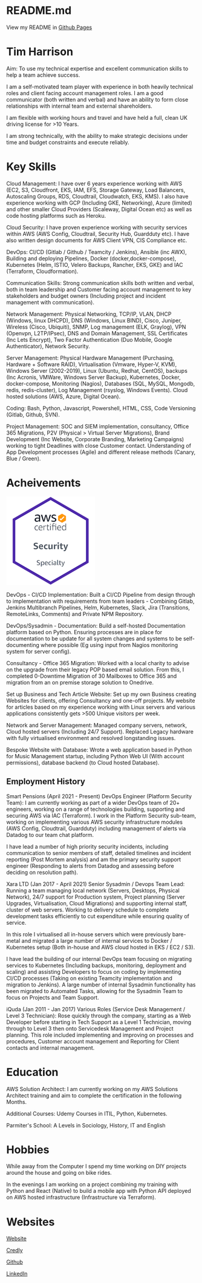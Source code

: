 # README.md

View my README in [Github Pages](https://tjtharrison.github.io/README.md)

# Tim Harrison

<span class="green">Aim: </span>To use my technical expertise and excellent communication skills to help a team achieve success.

I am a self-motivated team player with experience in both heavily technical roles and client facing account management roles. I am a good communicator (both written and verbal) and have an ability to form close relationships with internal team and external shareholders.

I am flexible with working hours and travel and have held a full, clean UK driving license for >10 Years.

I am strong technically, with the ability to make strategic decisions under time and budget constraints and execute reliably.

# Key Skills 

<span class="green">Cloud Management:</span> I have over 6 years experience working with AWS (EC2, S3, Cloudfront, EKS, IAM, EFS, Storage Gateway, Load Balancers, Autoscaling Groups, RDS, Cloudtrail, Cloudwatch, EKS, KMS). I also have experience working with GCP (Including GKE, Networking), Azure (limited) and other smaller Cloud Providers (Scaleway, Digital Ocean etc) as well as code hosting platforms such as Heroku.

<span class="green">Cloud Security:</span> I have proven experience working with security services within AWS (AWS Config, Cloudtrail, Security Hub, Guardduty etc). I have also written design documents for AWS Client VPN, CIS Compliance etc.

<span class="green">DevOps:</span> CI/CD (Gitlab / Github / Teamcity / Jenkins), Ansible (inc AWX), Building and deploying Pipelines, Docker (docker,docker-compose), Kubernetes (Helm, ISTIO, Velero Backups, Rancher, EKS, GKE) and IAC (Terraform, Cloudformation). 

<span class="green">Communication Skills: </span> Strong communication skills both written and verbal, both in team leadership and Customer facing account management to key stakeholders and budget owners (Including project and incident management with communication).

 <span class="green">Network Management:</span> Physical Networking, TCP/IP, VLAN, DHCP (Windows, linux DHCPD), DNS (Windows, Linux BIND), Cisco, Juniper, Wireless (Cisco, Ubiquiti), SNMP, Log management (ELK, Graylog), VPN (Openvpn, L2TP/IPsec), DNS and Domain Management,  SSL Certificates (Inc Lets Encrypt), Two Factor Authentication (Duo Mobile, Google Authenticator), Network Security.

<span class="green">Server Management:</span> Physical Hardware Management (Purchasing, Hardware + Software RAID), Virtualisation (Vmware, Hyper-V, KVM), Windows Server (2002-2019), Linux (Ubuntu, Redhat, CentOS), backups (Inc Acronis, VMWare, Windows Server Backup), Kubernetes, Docker, docker-compose, Monitoring (Nagios), Databases (SQL, MySQL, Mongodb, redis,  redis-cluster), Log Management (rsyslog, Windows Events). Cloud hosted solutions (AWS, Azure, Digital Ocean).

<span class="green">Coding:</span> Bash, Python, Javascript, Powershell, HTML, CSS, Code Versioning (Gitlab, Github, SVN).

<span class="green">Project Management:</span> SOC and SIEM implementation,  consultancy, Office 365 Migrations, P2V (Physical > Virtual Server Migrations), Brand Development (Inc Website, Corporate Branding, Marketing Campaigns) working to tight Deadlines with close Customer contact. Understanding of App Development processes (Agile) and different release methods (Canary, Blue / Green).

# Acheivements

![AWS Security Specialist](./docs/img/aws-certified-security-specialty.png)

<span class="green">DevOps - CI/CD Implementation:</span> Built a CI/CD Pipeline from design through to implementation with requirements from team leaders - Combining Gitlab, Jenkins Multibranch Pipelines, Helm, Kubernetes, Slack, Jira (Transitions, RemoteLinks, Comments) and Private NPM Repository.

<span class="green">DevOps/Sysadmin - Documentation:</span> Build a self-hosted Documentation platform based on Python. Ensuring processes are in place for documentation to be update for all system changes and systems to be self-documenting where possible (Eg using input from Nagios monitoring system for server config).

<span class="green">Consultancy - Office 365 Migration:</span> Worked with a local charity to advise on the upgrade from their legacy POP based email solution. From this, I completed 0-Downtime Migration of 30 Mailboxes to Office 365 and migration from an on premise storage solution to Onedrive.

<span class="green">Set up Business and Tech Article Website:</span> Set up my own Business creating Websites for clients, offering Consultancy and one-off projects. My website for articles based on my experience working with Linux servers and various applications consistently gets >500 Unique visitors per week.

<span class="green">Network and Server Management:</span> Managed company servers, network, Cloud hosted servers (Including 24/7 Support). Replaced Legacy hardware with fully virtualised environment and resolved longstanding issues.

<span class="green">Bespoke Website with Database:</span> Wrote a web application based in Python for Music Management startup, including Python Web UI (With account permissions), database backend (to Cloud hosted Database).

## Employment History

<span class="green">Smart Pensions (April 2021 - Present) DevOps Engineer (Platform Security Team):</span> I am currently working as part of a wider DevOps team of 20+ engineers, working on a range of technologies building, supporting and securing AWS via IAC (Terraform). I work in the Platform Security sub-team, working on implementing various AWS security infrastructure modules (AWS Config, Cloudtrail, Guardduty) including management of alerts via Datadog to our team chat platform. 

I have lead a number of high priority security incidents, including communication to senior members of staff, detailed timelines and incident reporting (Post Mortem analysis) and am the primary security support engineer (Responding to alerts from Datadog and assessing before deciding on resolution path).

<span class="green">Xara LTD (Jan 2017 - April 2021) Senior Sysadmin / Devops Team Lead:</span> Running a team managing local network (Servers, Desktops, Physical Network), 24/7 support for Production system, Project planning (Server Upgrades, Virtualisation, Cloud Migrations) and supporting internal staff, cluster of web servers. Working to delivery schedule to complete development tasks efficiently to cut expenditure while ensuring quality of service. 
                        
In this role I virtualised all in-house servers which were previously bare-metal and migrated a large number of internal services to Docker / Kubernetes setup (Both in-house and AWS cloud hosted in EKS / EC2 / S3).

I have lead the building of our internal DevOps team focusing on migrating services to Kubernetes (Including backups, monitoring, deployment and scaling) and assisting Developers to focus on coding by implementing CI/CD processes (Taking on existing Teamcity implementation and migration to Jenkins). A large number of internal Sysadmin functionality has been migrated to Automated Tasks, allowing for the Sysadmin Team to focus on Projects and Team Support.

<span class="green">iQuda (Jan 2011 - Jan 2017) Various Roles (Service Desk Management / Level 3 Technician):</span> Rose quickly through the company, starting as a Web Developer before starting in Tech Support as a Level 1 Technician, moving through to Level 3 then onto Servicedesk Management and Project planning. This role included implementing and improving on processes and procedures, Customer account management and Reporting for Client contacts and internal management.
                        
# Education

<span class="green">AWS Solution Architect:</span> I am currently working on my AWS Solutions Architect training and aim to complete the certification in the following Months.
                        
<span class="green">Additional Courses:</span> Udemy Courses in ITIL, Python, Kubernetes.

<span class="green">Parmiter's School:</span> A Levels in Sociology, History, IT and English

# Hobbies

While away from the Computer I spend my time working on DIY projects around the house and going on bike rides.

In the evenings I am working on a project combining my training with Python and React (Native) to build a mobile app with Python API deployed on AWS hosted infrastructure (Infrastructure via Terraform).

# Websites

[Website](https://tjth.co)

[Credly](https://www.credly.com/badges/f3630def-a568-424b-a8eb-e8857e296e24/public_url)

[Github](https://github.com/tjtharrison)

[LinkedIn](https://www.linkedin.com/in/tim-harrison-47b11159/)